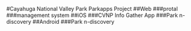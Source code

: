 #Cayahuga National Valley Park Parkapps Project
##Web
###protal
###management system
##iOS
###CVNP Info Gather App
###Park n-discovery
##Android
###Park n-discovery